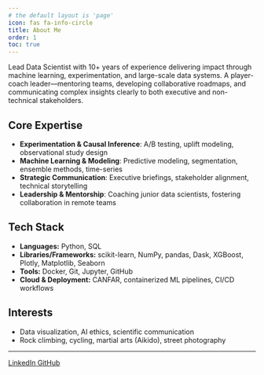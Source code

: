 ```yaml
---
# the default layout is 'page'
icon: fas fa-info-circle
title: About Me
order: 1
toc: true
---
```


Lead Data Scientist with 10+ years of experience delivering impact through machine learning, 
experimentation, and large-scale data systems.
A player-coach leader—mentoring teams, developing collaborative roadmaps, and 
communicating complex insights clearly to both executive and non-technical stakeholders.

## Core Expertise

- **Experimentation & Causal Inference**: A/B testing, uplift modeling, observational study design
- **Machine Learning & Modeling**: Predictive modeling, segmentation, ensemble methods, time-series
- **Strategic Communication**: Executive briefings, stakeholder alignment, technical storytelling
- **Leadership & Mentorship**: Coaching junior data scientists, fostering collaboration in remote teams

## Tech Stack
- **Languages:** Python, SQL
- **Libraries/Frameworks:** scikit-learn, NumPy, pandas, Dask, XGBoost, Plotly, Matplotlib, Seaborn
- **Tools:** Docker, Git, Jupyter, GitHub
- **Cloud & Deployment:** CANFAR, containerized ML pipelines, CI/CD workflows

## Interests
- Data visualization, AI ethics, scientific communication
- Rock climbing, cycling, martial arts (Aikido), street photography

---

<a href="https://www.linkedin.com/in/mike-chen-phd" class="tag text-muted">
  <i class="fab fa-linkedin"></i> LinkedIn
</a>
<a href="https://github.com/mcyc" class="tag text-muted">
  <i class="fab fa-github"></i> GitHub
</a>
